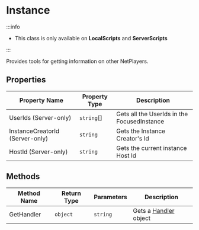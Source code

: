 # Instance

:::info

+ This class is only available on **LocalScripts** and **ServerScripts**

:::

Provides tools for getting information on other NetPlayers.

## Properties

Property Name | Property Type | Description
--- | --- | ---
UserIds (Server-only) | `string`[] | Gets all the UserIds in the FocusedInstance
InstanceCreatorId (Server-only) | `string` | Gets the Instance Creator's Id
HostId (Server-only) | `string` | Gets the current instance Host Id

## Methods

Method Name | Return Type | Parameters | Description
--- | --- | --- | ---
GetHandler | `object` | `string` | Gets a [Handler](./../handlers/index.md) object